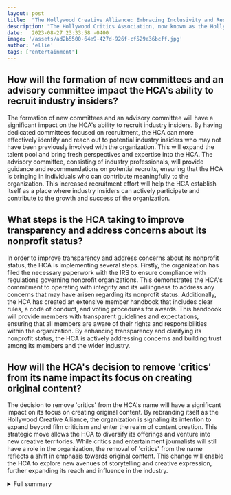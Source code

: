 ```yaml
---
layout: post
title:  "The Hollywood Creative Alliance: Embracing Inclusivity and Restructuring for a Better Future"
description: "The Hollywood Critics Association, now known as the Hollywood Creative Alliance, has undergone a significant organizational restructuring to address criticism, controversy, and internal disputes. The aim is to create a more inclusive and diverse environment, with key changes such as the formation of new committees, an advisory committee, and the creation of a member handbook. Transparency and resolving nonprofit status are also prioritized, along with the removal of 'critics' from the name. This article explores the challenges, collaboration, and future direction of the HCA."
date:   2023-08-27 23:33:58 -0400
image: '/assets/ad2b5500-64e9-427d-926f-cf529e36bcff.jpg'
author: 'ellie'
tags: ["entertainment"]
---
```


## How will the formation of new committees and an advisory committee impact the HCA's ability to recruit industry insiders?
The formation of new committees and an advisory committee will have a significant impact on the HCA's ability to recruit industry insiders. By having dedicated committees focused on recruitment, the HCA can more effectively identify and reach out to potential industry insiders who may not have been previously involved with the organization. This will expand the talent pool and bring fresh perspectives and expertise into the HCA. The advisory committee, consisting of industry professionals, will provide guidance and recommendations on potential recruits, ensuring that the HCA is bringing in individuals who can contribute meaningfully to the organization. This increased recruitment effort will help the HCA establish itself as a place where industry insiders can actively participate and contribute to the growth and success of the organization.

## What steps is the HCA taking to improve transparency and address concerns about its nonprofit status?
In order to improve transparency and address concerns about its nonprofit status, the HCA is implementing several steps. Firstly, the organization has filed the necessary paperwork with the IRS to ensure compliance with regulations governing nonprofit organizations. This demonstrates the HCA's commitment to operating with integrity and its willingness to address any concerns that may have arisen regarding its nonprofit status. Additionally, the HCA has created an extensive member handbook that includes clear rules, a code of conduct, and voting procedures for awards. This handbook will provide members with transparent guidelines and expectations, ensuring that all members are aware of their rights and responsibilities within the organization. By enhancing transparency and clarifying its nonprofit status, the HCA is actively addressing concerns and building trust among its members and the wider industry.

## How will the HCA's decision to remove 'critics' from its name impact its focus on creating original content?
The decision to remove 'critics' from the HCA's name will have a significant impact on its focus on creating original content. By rebranding itself as the Hollywood Creative Alliance, the organization is signaling its intention to expand beyond film criticism and enter the realm of content creation. This strategic move allows the HCA to diversify its offerings and venture into new creative territories. While critics and entertainment journalists will still have a role in the organization, the removal of 'critics' from the name reflects a shift in emphasis towards original content. This change will enable the HCA to explore new avenues of storytelling and creative expression, further expanding its reach and influence in the industry.


<details>
        <summary>Full summary</summary>
<p>The Hollywood Critics Association, formerly known as the Los Angeles Online Film Critics Society, has undergone a significant organizational restructuring, including a name change to the Hollywood Creative Alliance. This move comes after months of criticism, controversy, and internal disputes within the organization. The aim of the restructuring is to address the issues that have plagued the HCA and create a more inclusive and diverse environment.</p>
<p>One of the key changes in the restructuring is the formation of new committees and an advisory committee to recruit industry insiders. This will allow the HCA to tap into a wider pool of talent and perspectives, ensuring that a variety of voices are represented within the organization. Additionally, the HCA has created an extensive member handbook with rules, a code of conduct, and voting procedures for awards. This will provide members with clear guidelines and expectations, promoting a more harmonious and professional environment.</p>
<p>Moreover, the HCA has taken steps to improve transparency and resolve issues surrounding its nonprofit status. The organization has filed the proper papers with the IRS and addressed any concerns that may have arisen. This demonstrates the HCA's commitment to operating with integrity and accountability.</p>
<p>Another significant change is the decision to remove 'critics' from the HCA's name. This reflects the organization's move into creating its own content beyond film criticism. While critics and entertainment journalists will still play a role in voting for the HCA Awards, the organization will also focus on producing original content, expanding its reach and influence in the industry.</p>
<p>The organizational restructuring has not been without its share of challenges and controversy. Former board president Nikki Fowler resigned, accusing HCA leader Scott Menzel of racial bias and citing a hostile work environment. Fowler detailed incidents of bias towards Black individuals and demanded formal bias training within the organization. Menzel responded to these accusations, expressing his dedication to supporting underrepresented voices and ensuring a more inclusive environment.</p>
<p>To assist with the restructuring process, Leslie Short from The Cavu Group has been brought in. Short's expertise and experience in diversity, equity, and inclusion will be instrumental in shaping the HCA's future direction.</p>
<p>The Hollywood Creative Alliance is now poised for a new era of inclusion and restructuring. With a renewed focus on diversity, equity, and inclusion, the HCA aims to address the challenges it has faced and create a more welcoming and supportive community for all. Through workshops and a code of conduct, the organization plans to promote diversity and ensure a safe and respectful environment for its members.</p>
<p>As the HCA embarks on this transformational journey, it will continue to collaborate with private entities through sponsorships and table sales at events. These partnerships allow the HCA to promote products or services while providing an enriching experience for attendees. Additionally, entry fees for the HCA TV Awards will be collected from networks and personal publicists who wish to submit shows, writers, directors, and actors for consideration.</p>
<p>The Hollywood Creative Alliance is determined to learn from past mistakes and build a stronger foundation for the future. By embracing inclusivity, transparency, and accountability, the HCA aims to become a leading force in the entertainment industry, showcasing diverse perspectives and supporting underrepresented voices. The journey may be challenging, but the HCA is ready to embark on this exciting new chapter.</p>
</details>